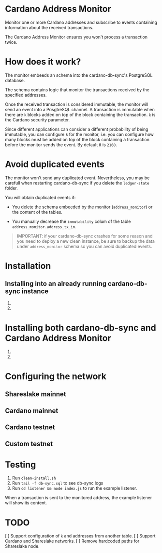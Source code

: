 # Cardano Address Monitor

Monitor one or more Cardano addresses and subscribe to events containing information about the received transactions.

The Cardano Address Monitor ensures you won't process a transaction twice.

# How does it work?

The monitor embeeds an schema into the cardano-db-sync's PostgreSQL database.

The schema contains logic that monitor the transactions received by the specified addresses.

Once the received transaction is considered immutable, the monitor will send an event into a PosgtreSQL channel.
A transaction is immutable when there are `k` blocks added on top of the block containing the transaction. `k` is the Cardano security parameter.

Since different applications can consider a different probability of being immutable, you can configure `k` for the monitor, i.e. you can configure how many blocks must be added on top of the block containing a transaction before the monitor sends the event. By default it is `2160`.

# Avoid duplicated events

The monitor won't send any duplicated event. Nevertheless, you may be carefull when restarting cardano-db-sync if you delete the `ledger-state` folder.

You will obtain duplicated events if:

* You delete the schema embeeded by the monitor (`address_monitor`) or the content of the tables.

* You manually decrease the `immutability` colum of the table `address_monitor.address_tx_in`.

> IMPORTANT: if your cardano-db-sync crashes for some reason and you need to deploy a new clean instance, be sure to backup the data under `address_monitor` schema so you can avoid duplicated events.

# Installation

## Installing into an already running cardano-db-sync instance

1.
1.

# Installing both cardano-db-sync and Cardano Address Monitor

1.
1.

# Configuring the network

## Shareslake mainnet

## Cardano mainnet

## Cardano testnet

## Custom testnet

# Testing

1. Run `clean-install.sh`
1. Run `tail -f db-sync.sql` to see db-sync logs
1. Run `cd listener && node index.js` to run the example listener.

When a transaction is sent to the monitored address, the example listener will show its content.

# TODO

[ ] Support configuration of `k` and addresses from another table.
[ ] Support Cardano and Shareslake networks.
[ ] Remove hardcoded paths for Shareslake node.




